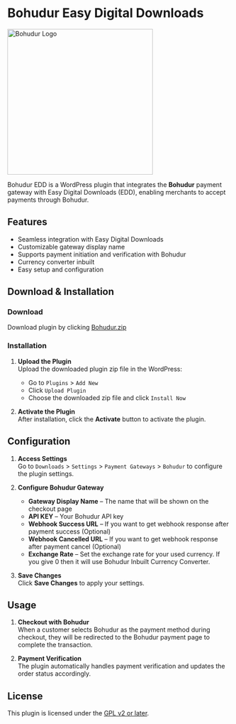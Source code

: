 # Bohudur Easy Digital Downloads
<img src="https://bohudur.one/bohudurlogo.png" alt="Bohudur Logo" width="328"/>

Bohudur EDD is a WordPress plugin that integrates the **Bohudur** payment gateway with Easy Digital Downloads (EDD), enabling merchants to accept payments through Bohudur.

## Features

- Seamless integration with Easy Digital Downloads
- Customizable gateway display name
- Supports payment initiation and verification with Bohudur
- Currency converter inbuilt
- Easy setup and configuration

## Download & Installation

### Download

Download plugin by clicking [Bohudur.zip](https://github.com/BohudurOne/EasyDigitalDownloads/blob/main/edd-bohudur.zip)

### Installation

1. **Upload the Plugin**  
   Upload the downloaded plugin zip file in the WordPress:  
   - Go to `Plugins` > `Add New`  
   - Click `Upload Plugin`  
   - Choose the downloaded zip file and click `Install Now`

2. **Activate the Plugin**  
   After installation, click the **Activate** button to activate the plugin.

## Configuration

1. **Access Settings**  
   Go to `Downloads` > `Settings` > `Payment Gateways` > `Bohudur` to configure the plugin settings.

2. **Configure Bohudur Gateway**  
   - **Gateway Display Name** – The name that will be shown on the checkout page  
   - **API KEY** – Your Bohudur API key  
   - **Webhook Success URL** – If you want to get webhook response after payment success (Optional)
   - **Webhook Cancelled URL** – If you want to get webhook response after payment cancel (Optional)  
   - **Exchange Rate** – Set the exchange rate for your used currency. If you give 0 then it will use Bohudur Inbuilt Currency Converter.

3. **Save Changes**  
   Click **Save Changes** to apply your settings.

## Usage

1. **Checkout with Bohudur**  
   When a customer selects Bohudur as the payment method during checkout, they will be redirected to the Bohudur payment page to complete the transaction.

2. **Payment Verification**  
   The plugin automatically handles payment verification and updates the order status accordingly.

## License

This plugin is licensed under the [GPL v2 or later](https://www.gnu.org/licenses/gpl-2.0.html).

